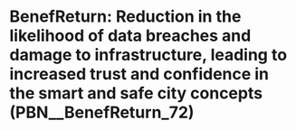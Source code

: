 # BenefReturn: __Reduction in the likelihood of data breaches and damage to infrastructure, leading to increased trust and confidence in the smart and safe city concepts__ (PBN__BenefReturn_72)

